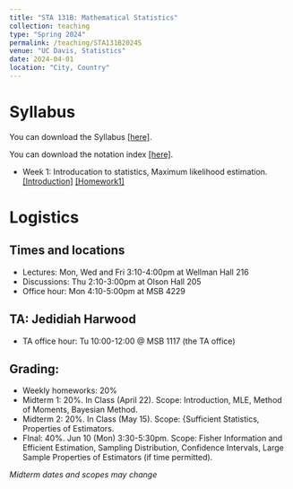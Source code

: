 ```yaml
---
title: "STA 131B: Mathematical Statistics"
collection: teaching
type: "Spring 2024"
permalink: /teaching/STA131B2024S
venue: "UC Davis, Statistics"
date: 2024-04-01
location: "City, Country"
---
```

# Syllabus

You can download the Syllabus [\[here\]](https://hg-zh.github.io/files/Syllabus.pdf).

You can download the notation index [\[here\]](https://hg-zh.github.io/files/notataions.pdf).

- Week 1: Introducation to statistics, Maximum likelihood estimation. [\[Introduction\]](https://hg-zh.github.io/files/Lecture_1.pdf) [\[Homework1\]](https://hg-zh.github.io/files/HW1.pdf) 


# Logistics

## Times and locations

- Lectures: Mon, Wed and Fri 3:10-4:00pm at Wellman Hall 216
- Discussions: Thu 2:10-3:00pm at Olson Hall 205
- Office hour: Mon 4:10-5:00pm at MSB 4229 

## TA: Jedidiah Harwood

- TA office hour:  Tu 10:00-12:00 @ MSB 1117 (the TA office)

## Grading: 

- Weekly homeworks: 20%
- Midterm 1: 20%. In Class (April 22). Scope: Introduction, MLE, Method of Moments, Bayesian Method.
- Midterm 2: 20%. In Class (May 15). Scope: {Sufficient Statistics, Properties of Estimators.
- FInal: 40%. Jun 10 (Mon)  3:30-5:30pm. Scope: Fisher Information and Efficient Estimation, Sampling Distribution, Confidence Intervals, Large Sample Properties of Estimators (if time permitted).

*Midterm dates and scopes may change*


